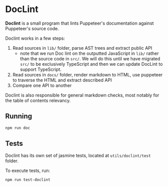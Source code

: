 # DocLint

**Doclint** is a small program that lints Puppeteer's documentation against
Puppeteer's source code.

Doclint works in a few steps:

1. Read sources in `lib/` folder, parse AST trees and extract public API
    - note that we run Doc lint on the outputted JavaScript in `lib/` rather than the source code in `src/`. We will do this until we have migrated `src/` to be exclusively TypeScript and then we can update DocLint to support TypeScript.
2. Read sources in `docs/` folder, render markdown to HTML, use puppeteer to traverse the HTML
  and extract described API
3. Compare one API to another

Doclint is also responsible for general markdown checks, most notably for the table of contents
relevancy.

## Running

```bash
npm run doc
```

## Tests

Doclint has its own set of jasmine tests, located at `utils/doclint/test` folder.

To execute tests, run:

```bash
npm run test-doclint
```
